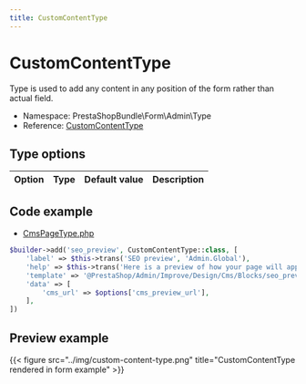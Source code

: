 ```yaml
---
title: CustomContentType
---
```


# CustomContentType

Type is used to add any content in any position of the form rather than actual field.

- Namespace: PrestaShopBundle\Form\Admin\Type
- Reference: [CustomContentType](https://github.com/PrestaShop/PrestaShop/blob/8.0.x/src/PrestaShopBundle/Form/Admin/Type/CustomContentType.php)

## Type options

| Option       | Type   | Default value                     | Description                                                                               |
| :----------- | :----- | :-------------------------------- | :---------------------------------------------------------------------------------------- |

## Code example

- [CmsPageType.php](https://github.com/PrestaShop/PrestaShop/blob/8.0.x/src/PrestaShopBundle/Form/Admin/Improve/Design/Pages/CmsPageType.php#L142-L149)

```php
$builder->add('seo_preview', CustomContentType::class, [
    'label' => $this->trans('SEO preview', 'Admin.Global'),
    'help' => $this->trans('Here is a preview of how your page will appear in search engine results.', 'Admin.Global'),
    'template' => '@PrestaShop/Admin/Improve/Design/Cms/Blocks/seo_preview.html.twig',
    'data' => [
        'cms_url' => $options['cms_preview_url'],
    ],
])
```

## Preview example

{{< figure src="../img/custom-content-type.png" title="CustomContentType rendered in form example" >}}
